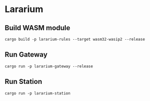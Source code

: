 # Lararium

## Build WASM module

```
cargo build -p lararium-rules --target wasm32-wasip2 --release
```

## Run Gateway

```
cargo run -p lararium-gateway --release
```

## Run Station

```
cargo run -p lararium-station
```
